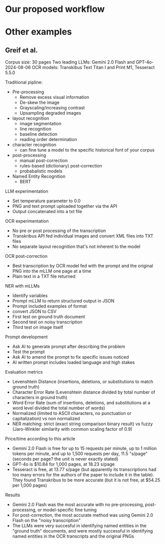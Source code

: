 # Our proposed workflow



# Other examples
## Greif et al.

Corpus size: 30 pages
Two leading LLMs: Gemini 2.0 Flash and GPT-4o-2024-08-06
OCR models: Transkibus Text Titan I and Print M1, Tesseract 5.5.0

Traditional pipline:
- Pre-processing
    - Remove excess visual information
    - De-skew the image
    - Grayscaling/increasing contrast
    - Upsampling degraded images
- layout recognition
    - image segmentation
    - line recognition
    - baseline detection
    - reading order determination
- character recognition
    - can fine tune a model to the specific historical font of your corpus
- post-processing
    - manual post-correction
    - rules-based (dictionary) post-correction
    - probabalistic models
- Named Entity Recognition 
    - BERT

LLM experimentation
- Set temperature parameter to 0.0
- PNG and text prompt uploaded together via the API 
- Output concatenated into a txt file

OCR experimentation
- No pre or post processing of the transcription
- Transkribus API fed individual images and convert XML files into TXT files
- No separate layout recognition that's not inherent to the model

OCR post-correction
- Best transcription by OCR model fed with the prompt and the original PNG into the mLLM one page at a time
- Plain text in a TXT file returned

NER with mLLMs
- Identify variables 
- Prompt mLLM to return structured output in JSON
- Prompt included examples of format
- convert JSON to CSV
- First test on ground truth document
- Second test on noisy transcription
- Third test on image itself

Prompt development
- Ask AI to generate prompt after describing the problem
- Test the prompt
- Ask AI to amend the prompt to fix specific issues noticed
- AI written prompt includes loaded language and high stakes

Evaluation metrics
- Levenshtein Distance (insertions, deletions, or substitutions to match ground truth)
- Character Error Rate (Levenshtein distance divided by total number of characters in ground truth)
- Word Error Rate (sum of insertions, deletions, and substitutions at a word level divided the total number of words)
- Normalized (limited to ASCII characters, no punctuation or capitalization) vs non normalized
- NER matching: strict (exact string comparison binary result) vs fuzzy (Jaro-Winkler similarity with common scaling factor of 0.9)

Price/time according to this article
- Gemini 2.0 Flash is free for up to 15 requests per minute, up to 1 million tokens per minute, and up to 1,500 requests per day, 11.5 "s/page" (seconds per page? the unit is never exactly stated)
- GPT-4o is $10.84 for 1,000 pages, at 18.23 s/page
- Tesseract is free, at 13.77 s/page (but apparently its transcriptions had too many errors for the authors of the paper to include it in the table). They found Transkribus to be more accurate (but it is not free, at $54.25 per 1,000 pages)

Results
- Gemini 2.0 Flash was the most accurate with no pre-processing, post-processing, or model-specific fine tuning
- For post-correction, the most accurate method was using Gemini 2.0 Flash on the "noisy transcription" 
- The LLMs were very succesful in identifying named entities in the "ground truth" documents, and were mostly successful in identifying named entities in the OCR transcripts and the original PNGs